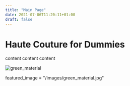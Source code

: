 ```yaml
---
title: "Main Page"
date: 2021-07-06T11:20:11+01:00
draft: false
---
```


# Haute Couture for Dummies
content content content


![green_material](green_material.jpg)

featured_image = "/images/green_material.jpg"

